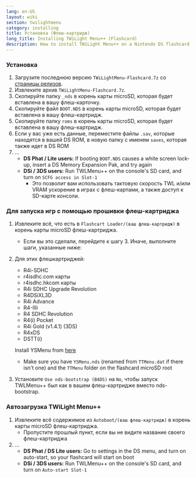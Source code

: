 ```yaml
---
lang: en-US
layout: wiki
section: twilightmenu
category: installing
title: Установка (Флеш-картридж)
long_title: Installing TWiLight Menu++ (Flashcard)
description: How to install TWiLight Menu++ on a Nintendo DS flashcard
---
```


### Установка
1. Загрузите последнюю версию `TWiLightMenu-Flashcard.7z` со [страницы релизов](https://github.com/DS-Homebrew/TWiLightMenu/releases).
1. Извлеките архив `TWiLightMenu-Flashcard.7z`.
1. Скопируйте папку `_nds` в корень карты microSD, которая будет вставлена в вашу флеш-карточку.
1. Скопируйте файл `BOOT.NDS` в корень карты microSD, которая будет вставлена в вашу флеш-картридж.
1. Скопируйте папку `roms` в корень карты microSD, которая будет вставлена в вашу флеш-картридж.
1. Если у вас уже есть данные, переместите файлы `.sav`, которые находятся в вашей DS ROM, в новую папку с именем `saves`, которая также идет в DS ROM
1. ...
   - **DS Phat / Lite users:** If booting `BOOT.NDS` causes a white screen lock-up, insert a DS Memory Expansion Pak, and try again
   - **DSi / 3DS users:** Run TWLMenu++ on the console's SD card, and turn on `SCFG access in Slot-1`
      - Это позволит вам использовать тактовую скорость TWL и/или VRAM ускорение в играх с флеш-картами, а также доступ к SD-карте консоли.

### Для запуска игр с помощью прошивки флеш-картриджа
1. Извлеките всё, что есть в `Flashcart Loader/(ваш флеш-картридж)` в корень карты microSD флеш-картриджа.
   - Если вы это сделали, перейдите к шагу 3. Иначе, выполните шаги, указанные ниже:

1. Для этих флешкартриджей:
   - R4i-SDHC
   - r4isdhc.com карты
   - r4isdhc.hkcom карты
   - R4i SDHC Upgrade Revolution
   - R4DSiXL3D
   - R4i Advance
   - R4-IIIi
   - R4 SDHC Revolution
   - R4(i) Pocket
   - R4i Gold (v1.4.1) (3DS)
   - R4xDS
   - DSTT(i)

   Install YSMenu from [here](https://gbatemp.net/threads/retrogamefan-updates-releases.267243/)
      - Make sure you have `YSMenu.nds` (renamed from `TTMenu.dat` if there isn't one) and the `TTMenu` folder on the flashcard microSD root
1. Установите `Use nds-bootstrap (B4DS)` на `No`, чтобы запуск TWLMenu++ был как в вашем флеш-картридже вместо nds-bootstrap.

### Автозагрузка TWiLight Menu++
1. Извлеките всё содержимое из `Autoboot/(ваш флеш-картридж)` в корень карты microSD флеш-картриджа.
   - Пропустите прошлый пункт, если вы не видите название своего флеш-картриджа
1. ...
   - **DS Phat / DS Lite users:** Go to settings in the DS menu, and turn on auto-start, so your flashcard will start on boot
   - **DSi / 3DS users:** Run TWLMenu++ on the console's SD card, and turn on `Auto-start Slot-1`
